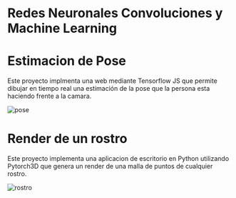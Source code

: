 # Redes Neuronales Convoluciones y Machine Learning

# Estimacion de Pose

Este proyecto implmenta una web mediante Tensorflow JS que permite dibujar en tiempo real una estimación de la pose que la persona esta haciendo frente a la camara.

![pose](<./images/pose.PNG>)

# Render de un rostro

Este proyecto implementa una aplicacion de escritorio en Python utilizando Pytorch3D que genera un render de una malla de puntos de cualquier rostro.

![rostro](<./images/rostro.PNG>)





